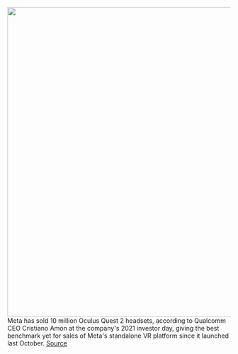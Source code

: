 <img src='https://cdn.vox-cdn.com/thumbor/mAaPVyrVeZ-1SQuJoasgfq1QDJw=/0x0:2040x1360/1200x800/filters:focal(857x517:1183x843)/cdn.vox-cdn.com/uploads/chorus_image/image/70150143/akrales_200904_4160_0135.0.0.jpg' width='700px' /><br/>
Meta has sold 10 million Oculus Quest 2 headsets, according to Qualcomm CEO Cristiano Amon at the company's 2021 investor day, giving the best benchmark yet for sales of Meta's standalone VR platform since it launched last October.
<a href='https://www.theverge.com/2021/11/16/22785469/meta-oculus-quest-2-10-million-units-sold-qualcomm-xr2'> Source <a/>